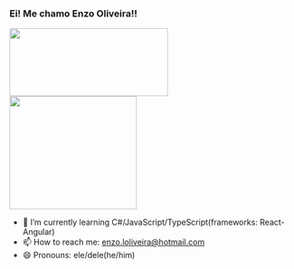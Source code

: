 ### Ei! Me chamo Enzo Oliveira!!
<a href="https://github-readme-stats.vercel.app/api?username=KradGm">
  <img height=120 width=280 align="center" src="https://github-readme-stats.vercel.app/api?username=KradGm&show_icons=true&theme=dark" />
</a>
<a href="https://github.com/KradGm/convoychat">
  <img height=200 width=225 align="center" src="https://github-readme-stats.vercel.app/api/top-langs?username=KradGm&layout=compact&langs_count=8&card_width=320&show_icons=true&theme=dark" />
</a>


- 🌱 I’m currently learning C#/JavaScript/TypeScript(frameworks: React-Angular)
- 📫 How to reach me: enzo.loliveira@hotmail.com
- 😄 Pronouns: ele/dele(he/him)

